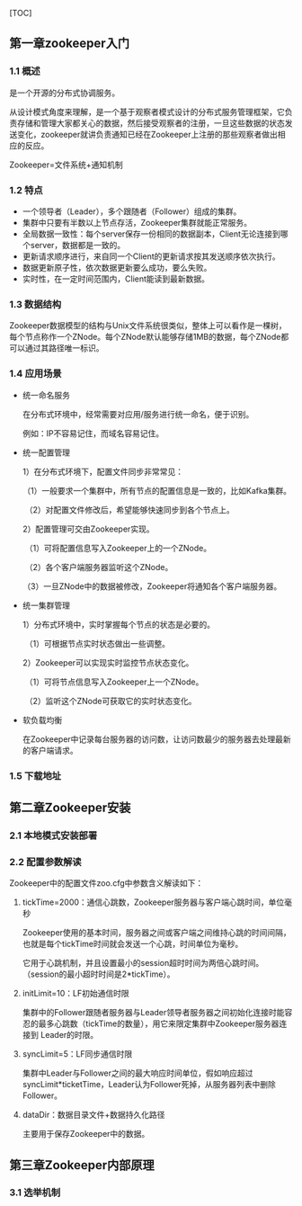 [TOC]

## 第一章zookeeper入门

### 1.1 概述

是一个开源的分布式协调服务。

从设计模式角度来理解，是一个基于观察者模式设计的分布式服务管理框架，它负责存储和管理大家都关心的数据，然后接受观察者的注册，一旦这些数据的状态发送变化，zookeeper就讲负责通知已经在Zookeeper上注册的那些观察者做出相应的反应。

Zookeeper=文件系统+通知机制

### 1.2 特点

- 一个领导者（Leader），多个跟随者（Follower）组成的集群。
- 集群中只要有半数以上节点存活，Zookeeper集群就能正常服务。
- 全局数据一致性：每个server保存一份相同的数据副本，Client无论连接到哪个server，数据都是一致的。
- 更新请求顺序进行，来自同一个Client的更新请求按其发送顺序依次执行。
- 数据更新原子性，依次数据更新要么成功，要么失败。
- 实时性，在一定时间范围内，Client能读到最新数据。

### 1.3 数据结构

Zookeeper数据模型的结构与Unix文件系统很类似，整体上可以看作是一棵树，每个节点称作一个ZNode。每个ZNode默认能够存储1MB的数据，每个ZNode都可以通过其路径唯一标识。

### 1.4 应用场景

- 统一命名服务

  在分布式环境中，经常需要对应用/服务进行统一命名，便于识别。

  例如：IP不容易记住，而域名容易记住。

- 统一配置管理

  1）在分布式环境下，配置文件同步非常常见：

  ​	（1）一般要求一个集群中，所有节点的配置信息是一致的，比如Kafka集群。

  ​	（2）对配置文件修改后，希望能够快速同步到各个节点上。

  2）配置管理可交由Zookeeper实现。

  ​	（1）可将配置信息写入Zookeeper上的一个ZNode。

  ​	（2）各个客户端服务器监听这个ZNode。

  ​	（3）一旦ZNode中的数据被修改，Zookeeper将通知各个客户端服务器。

- 统一集群管理

  1）分布式环境中，实时掌握每个节点的状态是必要的。

  ​	（1）可根据节点实时状态做出一些调整。

  2）Zookeeper可以实现实时监控节点状态变化。

  ​	（1）可将节点信息写入Zookeeper上一个ZNode。

  ​	（2）监听这个ZNode可获取它的实时状态变化。

- 软负载均衡

  在Zookeeper中记录每台服务器的访问数，让访问数最少的服务器去处理最新的客户端请求。

### 1.5 下载地址



## 第二章Zookeeper安装

### 2.1 本地模式安装部署



### 2.2 配置参数解读

Zookeeper中的配置文件zoo.cfg中参数含义解读如下：

1. tickTime=2000：通信心跳数，Zookeeper服务器与客户端心跳时间，单位毫秒

   Zookeeper使用的基本时间，服务器之间或客户端之间维持心跳的时间间隔，也就是每个tickTime时间就会发送一个心跳，时间单位为毫秒。

   它用于心跳机制，并且设置最小的session超时时间为两倍心跳时间。（session的最小超时时间是2*tickTime）。

2. initLimit=10：LF初始通信时限

   集群中的Follower跟随者服务器与Leader领导者服务器之间初始化连接时能容忍的最多心跳数（tickTime的数量），用它来限定集群中Zookeeper服务器连接到 Leader的时限。

3. syncLimit=5：LF同步通信时限

   集群中Leader与Follower之间的最大响应时间单位，假如响应超过syncLimit*ticketTime，Leader认为Follower死掉，从服务器列表中删除Follower。

4. dataDir：数据目录文件+数据持久化路径

   主要用于保存Zookeeper中的数据。

## 第三章Zookeeper内部原理

### 3.1 选举机制 


